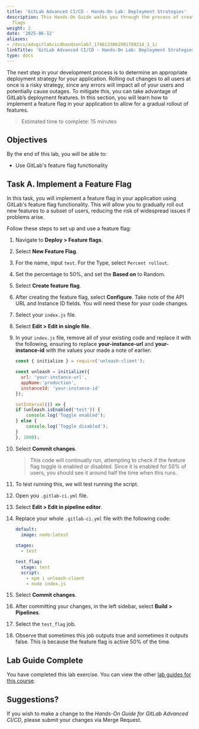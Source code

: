 ```yaml
---
title: 'GitLab Advanced CI/CD - Hands-On Lab: Deployment Strategies'
description: This Hands-On Guide walks you through the process of creating feature
  flags
weight: 2
date: '2025-06-12'
aliases:
- /docs/advgitlabcicdhandsonlab7_1748133862991789214_1_1/
linkTitle: 'GitLab Advanced CI/CD - Hands-On Lab: Deployment Strategies'
type: docs
---
```


The next step in your development process is to determine an appropriate deployment strategy for your application. Rolling out changes to all users at once is a risky strategy, since any errors will impact all of your users and potentially cause outages. To mitigate this, you can take advantage of GitLab’s deployment features. In this section, you will learn how to implement a feature flag in your application to allow for a gradual rollout of features.

> Estimated time to complete: 15 minutes

## Objectives

By the end of this lab, you will be able to:

- Use GitLab's feature flag functionality

## Task A. Implement a Feature Flag

In this task, you will implement a feature flag in your application using GitLab's feature flag functionality. This will allow you to gradually roll out new features to a subset of users, reducing the risk of widespread issues if problems arise.

Follow these steps to set up and use a feature flag:

1. Navigate to **Deploy > Feature flags**.

1. Select **New Feature Flag**.

1. For the name, input `test`. For the Type, select `Percent rollout`.

1. Set the percentage to 50%, and set the **Based on** to Random.

1. Select **Create feature flag**.

1. After creating the feature flag, select **Configure**. Take note of the API URL and Instance ID fields. You will need these for your code changes.

1. Select your `index.js` file.

1. Select **Edit > Edit in single file**.

1. In your `index.js` file, remove all of your existing code and replace it with the following, ensuring to replace **your-instance-url** and **your-instance-id** with the values your made a note of earlier:

    ```js
    const { initialize } = require('unleash-client');

    const unleash = initialize({
      url: 'your-instance-url',
      appName:'production',
      instanceId: 'your-instance-id'
    });

    setInterval(() => {
    if (unleash.isEnabled('test')) {
        console.log('Toggle enabled');
    } else {
        console.log('Toggle disabled');
    }
    }, 1000);
    ```

1. Select **Commit changes**.

    > This code will continually run, attempting to check if the feature flag toggle is enabled or disabled. Since it is enabled for 50% of users, you should see it around half the time when this runs.

1. To test running this, we will test running the script.

1. Open you `.gitlab-ci.yml` file.

1. Select **Edit > Edit in pipeline editor**.

1. Replace your whole `.gitlab-ci.yml` file with the following code:

    ```yml
    default:
      image: node:latest
      
    stages:
      - test

    test_flag:
      stage: test
      script:
        - npm i unleash-client
        - node index.js
    ```

1. Select **Commit changes**.

1. After committing your changes, in the left sidebar, select **Build > Pipelines**.

1. Select the `test_flag` job.

1. Observe that sometimes this job outputs true and sometimes it outputs false. This is because the feature flag is active 50% of the time.

## Lab Guide Complete

You have completed this lab exercise. You can view the other [lab guides for this course](/handbook/customer-success/professional-services-engineering/education-services/ilt-labs/advgitlabcicdhandson).

## Suggestions?

If you wish to make a change to the *Hands-On Guide for GitLab Advanced CI/CD*, please submit your changes via Merge Request.
